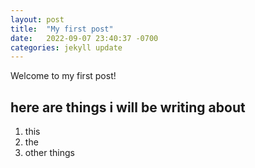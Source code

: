 ```yaml
---
layout: post
title:  "My first post"
date:   2022-09-07 23:40:37 -0700
categories: jekyll update
---
```

Welcome to my first post!

## here are things i will be writing about
1. this
2. the
3. other things